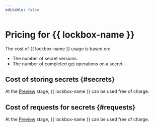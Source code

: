 ```yaml
---
editable: false
---
```


# Pricing for {{ lockbox-name }}

The cost of {{ lockbox-name }} usage is based on:

* The number of secret versions.
* The number of completed [get](api-ref/Payload/get) operations on a secret.




## Cost of storing secrets {#secrets}





At the [Preview](../overview/concepts/launch-stages.md) stage, {{ lockbox-name }} can be used free of charge.




## Cost of requests for secrets {#requests}





At the [Preview](../overview/concepts/launch-stages.md) stage, {{ lockbox-name }} can be used free of charge.



